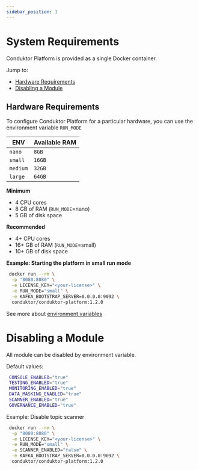 ```yaml
---
sidebar_position: 1
---
```


# System Requirements

Conduktor Platform is provided as a single Docker container.

Jump to:
 - [Hardware Requirements](#hardware-requirements)
 - [Disabling a Module](#disabling-a-module)

## Hardware Requirements

To configure Conduktor Platform for a particular hardware, you can use the environment variable `RUN_MODE`

| ENV     | Available RAM    |      
|---------|--------------------|
| `nano`    | `8GB`  |
| `small`   | `16GB` |
| `medium`  | `32GB` |
| `large`   | `64GB` |

**Minimum**

 - 4 CPU cores
 - 8 GB of RAM (`RUN_MODE`=nano)
 - 5 GB of disk space

**Recommended**

- 4+ CPU cores
- 16+ GB of RAM (`RUN_MODE`=small)
- 10+ GB of disk space

**Example: Starting the platform in small run mode**
```bash
 docker run --rm \
  -p "8080:8080" \
  -e LICENSE_KEY="<your-license>" \
  -e RUN_MODE="small" \
  -e KAFKA_BOOTSTRAP_SERVER=0.0.0.0:9092 \
  conduktor/conduktor-platform:1.2.0
```

See more about [environment variables](../configuration/env-variables)

# Disabling a Module

All module can be disabled by environment variable.

Default values:
```bash
 CONSOLE_ENABLED="true"
 TESTING_ENABLED="true"
 MONITORING_ENABLED="true"
 DATA_MASKING_ENABLED="true"
 SCANNER_ENABLED="true"
 GOVERNANCE_ENABLED="true"
```

Example: Disable topic scanner
```bash
 docker run --rm \
  -p "8080:8080" \
  -e LICENSE_KEY="<your-license>" \
  -e RUN_MODE="small" \
  -e SCANNER_ENABLED="false" \
  -e KAFKA_BOOTSTRAP_SERVER=0.0.0.0:9092 \
  conduktor/conduktor-platform:1.2.0
```



